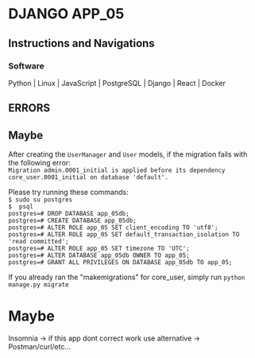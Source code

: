 # DJANGO APP_05
## Instructions and Navigations

### Software
 Python | Linux | JavaScript  | PostgreSQL  | Django  | React  | Docker

## ERRORS

## Maybe 
After creating the `UserManager` and `User` models, if the migration fails with the following error:<br>
`Migration admin.0001_initial is applied before its dependency core_user.0001_initial on database 'default'.`

Please try running these commands:<br> 
`$ sudo su postgres`<br>
`$  psql`<br>
`postgres=# DROP DATABASE app_05db;`<br>
`postgres=# CREATE DATABASE app_05db;`<br>
`postgres=# ALTER ROLE app_05 SET client_encoding TO 'utf8';`<br>
`postgres=# ALTER ROLE app_05 SET default_transaction_isolation TO 'read committed';`<br>
`postgres=# ALTER ROLE app_05 SET timezone TO 'UTC';`<br>
`postgres=# ALTER DATABASE app_05db OWNER TO app_05;`<br>
`postgres=# GRANT ALL PRIVILEGES ON DATABASE app_05db TO app_05;`<br>

If you already  ran the "makemigrations" for core_user, simply  run `python manage.py migrate`

# Maybe

Insomnia -> if this app dont correct work use alternative -> Postman/curl/etc...
